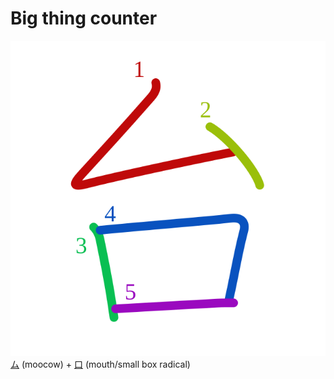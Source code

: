 # Big thing counter
![53f0](Kanji/kanji-colorize/53f0.svg)
[ム](Kanji/kanji-dict/ム.md) (moocow) + [口](Kanji/kanji-dict/口.md) (mouth/small box radical) 